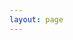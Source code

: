 ```yaml
---
layout: page
---
```


<script setup lang="ts">
import Container from '/@theme/components/Topic/TopicPageContainer.vue'
</script>


<Container />
